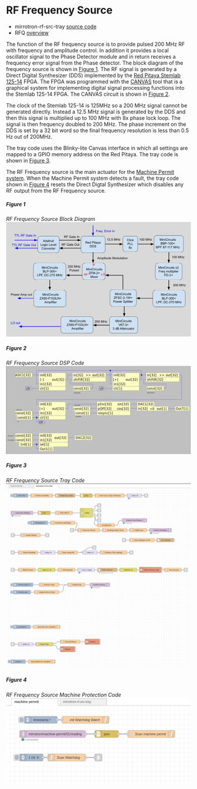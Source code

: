 # RF Frequency Source
* mirrotron-rf-src-tray <a href="https://github.com/bl-mirrotron/mirrotron-rf-src-tray" target="_blank">source code</a>
* RFQ [overview](https://bl-mirrotron.github.io/)

The function of the RF frequency source is to provide pulsed 200 MHz RF with frequency and amplitude control. In addition it provides a local oscillator signal to the Phase Detector module and in return receives a frequency error signal from the Phase detector. The block diagram of the frequency source is shown in [Figure 1](#figure-1). The RF signal is generated by a Direct Digital Synthesizer (DDS) implemented by the [Red Pitaya Stemlab 125-14](https://redpitaya.com/stemlab-125-14/) FPGA. The FPGA was programmed with the [CANVAS](https://content.redpitaya.com/blog/canvas-a-free-graphical-dsp-design-tool-for-red-pitayas-fpga) tool that is a graphical system for implementing digital signal processing functions into the Stemlab 125-14 FPGA. The CANVAS circuit is shown in [Figure 2](#figure-2).

The clock of the Stemlab 125-14 is 125MHz so a 200 MHz signal cannot be generated directly. Instead a 12.5 MHz signal is generated by the DDS and then this signal is multiplied up to 100 MHz with 8x phase lock loop. The signal is then frequency doubled to 200 MHz. The phase increment on the DDS is set by a 32 bit word so the final frequency resolution is less than 0.5 Hz out of 200MHz.

The tray code uses the Blinky-lite Canvas interface in which all settings are mapped to a GPIO memory address on the Red Pitaya. The tray code is shown in [Figure 3](#figure-3).

The RF Frequency source is the main actuator for the [Machine Permit system](https://bl-mirrotron.github.io/#machine-protection-system). When the Machine Permit system detects a fault, the tray code shown in [Figure 4](#figure-4) resets the Direct Digtal Synthesizer which disables any RF output from the RF Frequency source.

##### Figure 1 #####
*RF Frequency Source Block Diagram*<br>
![rf-source diagam](doc/LLRF-Freq-Source.png)

##### Figure 2 #####
*RF Frequency Source DSP Code*<br>
![rf-source dsp](doc/mirrotron-rf-src.png)

##### Figure 3 #####
*RF Frequency Source Tray Code*<br>
![rf-source tray-code](doc/rf-src-tray.png)

##### Figure 4 #####
*RF Frequency Source Machine Protection Code*<br>
![rf-source mp-code](doc/rf-src-machine-permit.png)
